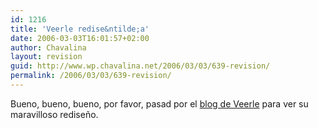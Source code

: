```yaml
---
id: 1216
title: 'Veerle redise&ntilde;a'
date: 2006-03-03T16:01:57+02:00
author: Chavalina
layout: revision
guid: http://www.wp.chavalina.net/2006/03/03/639-revision/
permalink: /2006/03/03/639-revision/
---
```

Bueno, bueno, bueno, por favor, pasad por el <a href="http://veerle.duoh.com/" target="_blank">blog de Veerle</a> para ver su maravilloso redise&ntilde;o.